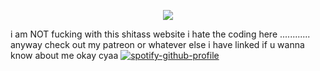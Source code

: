 <p align="center">
<img src="https://github.com/arkh4mtapes/arkh4mtapes/assets/139326012/0a68d1cb-ce99-430e-9331-cefa8109742e&ixid=eyJhcHBfaWQiOjEyMDd9&auto=format&fit=crop&w=2772&q=80"/>

i am NOT fucking with this shitass website i hate the coding here ............ anyway check out my patreon or whatever else i have linked if u wanna know about me okay cyaa
[![spotify-github-profile](https://spotify-github-profile.vercel.app/api/view?uid=gikiawfvcavtcjt6glcfb6bq8&cover_image=true&theme=novatorem&show_offline=false&background_color=121212&interchange=false&bar_color=53b14f&bar_color_cover=false)](https://github.com/kittinan/spotify-github-profile)
